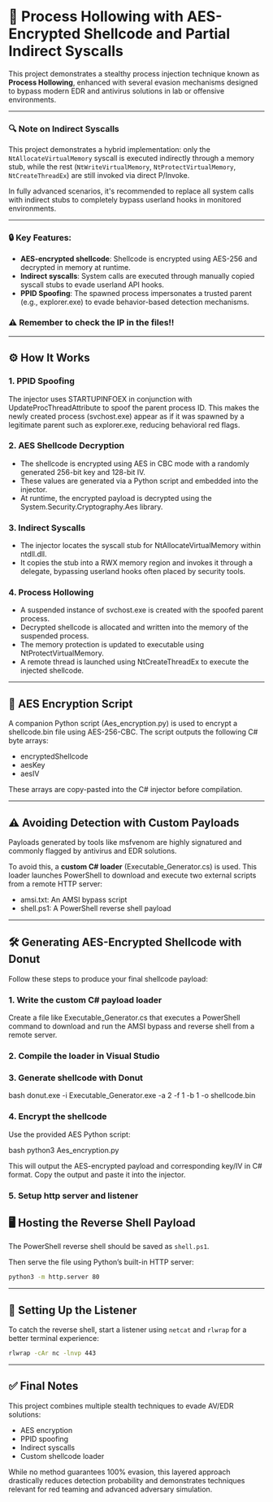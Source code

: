 # 🧬 Process Hollowing with AES-Encrypted Shellcode and Partial Indirect Syscalls

This project demonstrates a stealthy process injection technique known as **Process Hollowing**, enhanced with several evasion mechanisms designed to bypass modern EDR and antivirus solutions in lab or offensive environments.

---
### 🔍 Note on Indirect Syscalls

This project demonstrates a hybrid implementation: only the `NtAllocateVirtualMemory` syscall is executed indirectly through a memory stub, while the rest (`NtWriteVirtualMemory`, `NtProtectVirtualMemory`, `NtCreateThreadEx`) are still invoked via direct P/Invoke. 

In fully advanced scenarios, it's recommended to replace all system calls with indirect stubs to completely bypass userland hooks in monitored environments.


---

### 🔒 Key Features:

- **AES-encrypted shellcode**: Shellcode is encrypted using AES-256 and decrypted in memory at runtime.
- **Indirect syscalls**: System calls are executed through manually copied syscall stubs to evade userland API hooks.
- **PPID Spoofing**: The spawned process impersonates a trusted parent (e.g., explorer.exe) to evade behavior-based detection mechanisms.

### ⚠️ Remember to check the IP in the files!!
---

## ⚙️ How It Works

### 1. PPID Spoofing

The injector uses STARTUPINFOEX in conjunction with UpdateProcThreadAttribute to spoof the parent process ID. This makes the newly created process (svchost.exe) appear as if it was spawned by a legitimate parent such as explorer.exe, reducing behavioral red flags.

### 2. AES Shellcode Decryption

- The shellcode is encrypted using AES in CBC mode with a randomly generated 256-bit key and 128-bit IV.
- These values are generated via a Python script and embedded into the injector.
- At runtime, the encrypted payload is decrypted using the System.Security.Cryptography.Aes library.

### 3. Indirect Syscalls

- The injector locates the syscall stub for NtAllocateVirtualMemory within ntdll.dll.
- It copies the stub into a RWX memory region and invokes it through a delegate, bypassing userland hooks often placed by security tools.

### 4. Process Hollowing

- A suspended instance of svchost.exe is created with the spoofed parent process.
- Decrypted shellcode is allocated and written into the memory of the suspended process.
- The memory protection is updated to executable using NtProtectVirtualMemory.
- A remote thread is launched using NtCreateThreadEx to execute the injected shellcode.

---

## 🔐 AES Encryption Script

A companion Python script (Aes_encryption.py) is used to encrypt a shellcode.bin file using AES-256-CBC. The script outputs the following C# byte arrays:

- encryptedShellcode
- aesKey
- aesIV

These arrays are copy-pasted into the C# injector before compilation.

---

## ⚠️ Avoiding Detection with Custom Payloads

Payloads generated by tools like msfvenom are highly signatured and commonly flagged by antivirus and EDR solutions.

To avoid this, a **custom C# loader** (Executable_Generator.cs) is used. This loader launches PowerShell to download and execute two external scripts from a remote HTTP server:

- amsi.txt: An AMSI bypass script
- shell.ps1: A PowerShell reverse shell payload

---

## 🛠️ Generating AES-Encrypted Shellcode with Donut

Follow these steps to produce your final shellcode payload:

### 1. Write the custom C# payload loader

Create a file like Executable_Generator.cs that executes a PowerShell command to download and run the AMSI bypass and reverse shell from a remote server.

### 2. Compile the loader in Visual Studio

### 3. Generate shellcode with Donut

bash
donut.exe -i Executable_Generator.exe -a 2 -f 1 -b 1 -o shellcode.bin


### 4. Encrypt the shellcode

Use the provided AES Python script:

bash
python3 Aes_encryption.py

This will output the AES-encrypted payload and corresponding key/IV in C# format. Copy the output and paste it into the injector.


### 5. Setup http server and listener

## 🖥️ Hosting the Reverse Shell Payload

The PowerShell reverse shell should be saved as `shell.ps1`.

Then serve the file using Python’s built-in HTTP server:

```bash
python3 -m http.server 80
```

---

## 📡 Setting Up the Listener

To catch the reverse shell, start a listener using `netcat` and `rlwrap` for a better terminal experience:

```bash
rlwrap -cAr nc -lnvp 443
```

---

## ✅ Final Notes

This project combines multiple stealth techniques to evade AV/EDR solutions:
- AES encryption
- PPID spoofing
- Indirect syscalls
- Custom shellcode loader

While no method guarantees 100% evasion, this layered approach drastically reduces detection probability and demonstrates techniques relevant for red teaming and advanced adversary simulation.
